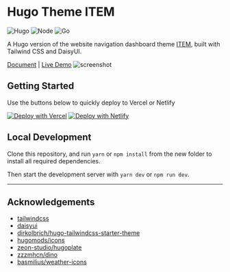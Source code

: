 # Hugo Theme ITEM

![Hugo](https://img.shields.io/badge/Hugo-0.130.0-blue?logo=hugo)
![Node](https://img.shields.io/badge/Node.js-20.17.0-brightgreen?logo=node.js)
![Go](https://img.shields.io/badge/Go-1.22.0-blue?logo=go)

A Hugo version of the website navigation dashboard theme [ITEM](https://github.com/fordes123/ITEM), built with Tailwind CSS and DaisyUI.  

[Document](https://github.com/fordes123/hugo-theme-item/wiki) | [Live Demo](https://item-hugo.vercel.app/)
![screenshot](https://github.com/user-attachments/assets/ec71d4e3-bde1-4834-90cf-18e29de856f4)


## Getting Started

Use the buttons below to quickly deploy to Vercel or Netlify

[![Deploy with Vercel](https://vercel.com/button)](https://vercel.com/new/clone?repository-url=https://github.com/fordes123/hugo-theme-item)
[![Deploy with Netlify](https://www.netlify.com/img/deploy/button.svg)](https://app.netlify.com/start/deploy?repository=https://github.com/fordes123/hugo-theme-item&stack=)

## Local Development

Clone this repository, and run `yarn` or `npm install` from the new folder to install all required dependencies.

Then start the development server with `yarn dev` or `npm run dev`.

---

## Acknowledgements

- [tailwindcss](https://github.com/tailwindcss/tailwindcss)
- [daisyui](https://github.com/saadeghi/daisyui)
- [dirkolbrich/hugo-tailwindcss-starter-theme](https://github.com/dirkolbrich/hugo-tailwindcss-starter-theme)
- [hugomods/icons](https://github.com/hugomods/icons)
- [zeon-studio/hugoplate](https://github.com/zeon-studio/hugoplate)
- [zzzmhcn/dino](https://github.com/zzzmhcn/dino)
- [basmilius/weather-icons](https://github.com/basmilius/weather-icons)
